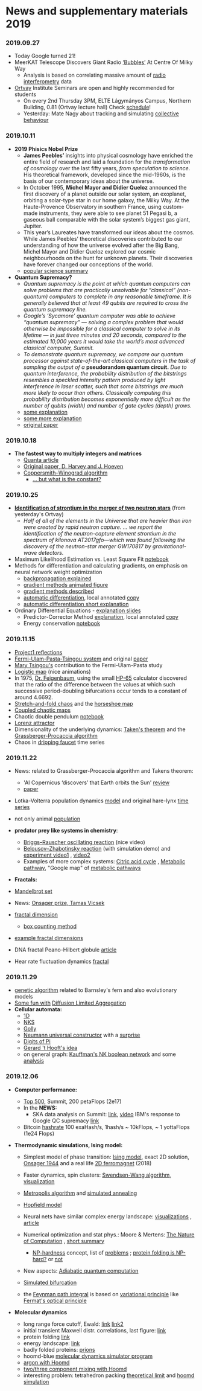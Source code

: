 # News and supplementary materials 2019

### 2019.09.27
- Today Google turned 21! [](https://www.google.com/logos/doodles/2019/googles-21st-birthday-6038069261107200.2-l.png)
- MeerKAT Telescope Discovers Giant Radio [‘Bubbles’](https://www.skatelescope.org/news/meerkat-discovers-giant-radio-bubbles/) At Centre Of Milky Way
  - Analysis is based on correlating massive amount of [radio interferometry](https://en.wikipedia.org/wiki/Radio_astronomy#Radio_interferometry) data 
- [Ortvay](https://physics.elte.hu/ortvaykollokvium) Institute Seminars are open and highly recommended for students
  - On every 2nd Thursday 3PM, ELTE Lágymányos Campus, Northern Building, 0.81 (Ortvay lecture hall) Check [schedule](https://physics.elte.hu/ortvaykollokvium/program)! 
  - Yesterday: Mate Nagy about tracking and simulating [collective behaviour](https://phys.org/news/2010-04-pigeon-backpacks-track-flock-voting.html)
  
### 2019.10.11
- __2019 Phisics Nobel Prize__
  - __James Peebles’__ insights into physical cosmology have enriched the entire field of research and laid a foundation for the _transformation of cosmology_ over the last fifty years, _from speculation to science_. His theoretical framework, developed since the mid-1960s, is the basis of our contemporary ideas about the universe.
  - In October 1995, __Michel Mayor and Didier Queloz__ announced the first discovery of a planet outside our solar system, an exoplanet, orbiting a solar-type star in our home galaxy, the Milky Way. At the Haute-Provence Observatory in southern France, using custom-made instruments, they were able to see planet 51 Pegasi b, a gaseous ball comparable with the solar system’s biggest gas giant, Jupiter.
  - This year’s Laureates have transformed our ideas about the cosmos. While James Peebles’ theoretical discoveries contributed to our understanding of how the universe evolved after the Big Bang, Michel Mayor and Didier Queloz explored our cosmic neighbourhoods on the hunt for unknown planets. Their discoveries have forever changed our conceptions of the world.
  - [popular science summary](https://www.nobelprize.org/uploads/2019/10/popular-physicsprize2019.pdf)
- __Quantum Supremacy?__ 
  - _Quantum supremacy is the point at which quantum computers can solve problems that are practically unsolvable for “classical” (non-quantum) computers to complete in any reasonable timeframe. It is generally believed that at least 49 qubits are required to cross the quantum supremacy line._
  - _Google’s ‘Sycamore’ quantum computer was able to achieve “quantum supremacy” — solving a complex problem that would otherwise be impossible for a classical computer to solve in its lifetime — in just three minutes and 20 seconds, compared to the estimated 10,000 years it would take the world’s most advanced classical computer, Summit._
  - _To demonstrate quantum supremacy, we compare our quantum processor against state-of-the-art classical computers in the task of sampling the output of a_ __pseudorandom quantum circuit.__ _Due to quantum interference, the probability distribution of the bitstrings resembles a speckled intensity pattern produced by light interference in laser scatter, such that some bitstrings are much more likely to occur than others. Classically computing this probability distribution becomes exponentially more difficult as the number of qubits (width) and number of gate cycles (depth) grows._
  - [some explanation](https://www.vice.com/en_us/article/9kedqd/ok-wtf-is-google-quantum-supremacy)
  - [some more explanation](https://www.quantamagazine.org/john-preskill-explains-quantum-supremacy-20191002/)
  - [original paper](https://www.inverse.com/article/59507-full-quantum-supremacy-paper)

### 2019.10.18
- __The fastest way to multiply integers and matrices__
  - [Quanta article](https://www.quantamagazine.org/mathematicians-discover-the-perfect-way-to-multiply-20190411/)
  - [Original paper, D. Harvey and J. Hoeven](https://hal.archives-ouvertes.fr/hal-02070778/document)
  - [Coppersmith–Winograd algorithm](https://en.wikipedia.org/wiki/Coppersmith%E2%80%93Winograd_algorithm)
    - [... but what is the constant?](https://mathoverflow.net/questions/1743/what-is-the-constant-of-the-coppersmith-winograd-matrix-multiplication-algorithm)
    
### 2019.10.25
- __[Identification of strontium in the merger of two neutron stars](https://www.nature.com/articles/s41586-019-1676-3)__ (from yesterday's Ortvay)
  - _Half of all of the elements in the Universe that are heavier than iron were created by rapid neutron capture. ... we report the identification of the neutron-capture element strontium in the spectrum of kilonova AT2017gfo—which was found following the discovery of the neutron-star merger GW170817 by gravitational-wave detectors._
- Maximum Likelihood Estimation vs. Least Square Fit [notebook](https://nbviewer.jupyter.org/github/icsabai/simulationsMsc/blob/master/code/ch08_lineq_fitting/maximum_likelihood.ipynb)
- Methods for differentiation and calculating gradients, on emphasis on neural network weight optimization
  - [backpropagation explained](https://google-developers.appspot.com/machine-learning/crash-course/backprop-scroll/)
  - [gradient methods animated figure](https://medium.com/datathings/neural-networks-and-backpropagation-explained-in-a-simple-way-f540a3611f5e)
  - [gradient methods described](http://ruder.io/optimizing-gradient-descent/)
  - [automatic differentiation](https://arxiv.org/pdf/1502.05767.pdf),  local annotated [copy](https://icsabai.github.io/classes/compsimf17em/Slides2019/automatic_differentiation_1502.05767.pdf)
  - [automatic differentiation short explanation](https://towardsdatascience.com/automatic-differentiation-explained-b4ba8e60c2ad)
- Ordinary Differential Equations - [explanation slides](https://icsabai.github.io/classes/compsimf17em/Slides2019/diffEq.pdf)
  - Predictor-Corrector Method [explanation](http://mathfaculty.fullerton.edu/mathews/n2003/abmmethod/adamsbashforthproof.pdf), local annotated [copy](https://icsabai.github.io/classes/compsimf17em/Slides2019/adamsbashforthproof.pdf)
  - Energy conservation [notebook](https://nbviewer.jupyter.org/github/ASU-CompMethodsPhysics-PHY494/PHY494-resources-2016/blob/master/08_ODEs/08_ODE-integrators-verlet.ipynb)
  
### 2019.11.15
- [Project1 reflections](project1_report2019.pdf)
- [Fermi-Ulam-Pasta-Tsingou system](https://en.wikipedia.org/wiki/Fermi%E2%80%93Pasta%E2%80%93Ulam%E2%80%93Tsingou_problem) and original [paper](https://icsabai.github.io/classes/compsimf17em/Slides2019/FermiCollectedPapers1965.pdf)
- [Mary Tsingou's](https://icsabai.github.io/classes/compsimf17em/Slides2019/FUPT_Mary0801.1590.pdf) contribution to the Fermi-Ulam-Pasta study
- [Logistic map](https://en.wikipedia.org/wiki/Logistic_map) (nice animations)
- In 1975, [Dr. Feigenbaum](https://en.wikipedia.org/wiki/Mitchell_Feigenbaum), using the small [HP-65](https://en.wikipedia.org/wiki/HP-65) calculator discovered that the ratio of the difference between the values at which such successive period-doubling bifurcations occur tends to a constant of around 4.6692. 
- [Stretch-and-fold chaos](https://icsabai.github.io/classes/compsimf17em/Slides2019/strechAndFoldChaos.pdf) and the [horseshoe map](https://en.wikipedia.org/wiki/Horseshoe_map)
- [Coupled chaotic maps](https://en.wikipedia.org/wiki/Coupled_map_lattice)
- Chaotic double pendulum [notebook](https://nbviewer.jupyter.org/github/icsabai/simulationsMsc/blob/master/code/ch09_ode/doublePendulum_2.ipynb)
- [Lorenz attractor](https://en.wikipedia.org/wiki/Lorenz_system) 
- Dimensionality of the underlying dynamics: [Taken's theorem](https://en.wikipedia.org/wiki/Takens%27s_theorem) and the  [Grassberger-Procaccia algorithm ](http://www.scholarpedia.org/article/Grassberger-Procaccia_algorithm) 
- Chaos in [dripping faucet](https://icsabai.github.io/classes/compsimf17em/Slides2019/dripping_faucet_chaos.pdf) time series

### 2019.11.22
- News: related to Grassberger-Procaccia algorithm and Takens theorem: 
  - 'AI Copernicus ‘discovers’ that Earth orbits the Sun' [review](https://www.nature.com/articles/d41586-019-03332-7)
  - [paper](https://arxiv.org/pdf/1807.10300.pdf)
- Lotka-Volterra population dynamics [model](https://en.wikipedia.org/wiki/Lotka%E2%80%93Volterra_equations) and original hare-lynx [time series](https://www.math.uni-bielefeld.de/~sek/biomath/lotka.html)
- not only animal [population](https://academic.oup.com/bioscience/article/67/12/1026/4605229)
- __predator prey like systems in chemistry__: 
  - [Briggs–Rauscher oscillating reaction](https://en.wikipedia.org/wiki/Briggs%E2%80%93Rauscher_reaction) (nice video) 
  - [Belousov–Zhabotinsky reaction](https://en.wikipedia.org/wiki/Belousov%E2%80%93Zhabotinsky_reaction) (with simulation demo) and  [experiment video1](https://youtu.be/o72GGxQqWt8?t=65) , [video2](https://www.youtube.com/watch?v=jRQAndvF4sM)
  - Examples of more complex systems: [Citric acid cycle](https://en.wikipedia.org/wiki/Citric_acid_cycle) , [Metabolic pathway](https://en.wikipedia.org/wiki/Metabolic_pathway), "Google map" of [metabolic pathways](http://biochemical-pathways.com/#/map/1)
  
- __Fractals:__
- [Mandelbrot set](https://en.wikipedia.org/wiki/Mandelbrot_set)
- News: [Onsager prize, Tamas Vicsek](https://physics.elte.hu/content/vicsek-tamas-lars-onsager-dijas.t.9536)
- [fractal dimension](https://en.wikipedia.org/wiki/Fractal_dimension)
  - [box counting method](https://en.wikipedia.org/wiki/Box_counting)
- [example fractal dimensions](https://en.wikipedia.org/wiki/List_of_fractals_by_Hausdorff_dimension)
- DNA fractal Peano-Hilbert globule [article](https://www.cell.com/fulltext/S0092-8674(14)01497-4) 
- Hear rate fluctuation dynamics [fractal](https://www.pnas.org/content/99/suppl_1/2466.full)

### 2019.11.29
- [genetic algorithm](https://en.wikipedia.org/wiki/Genetic_algorithm) related to Barnsley's fern and also evolutionary models
- [Some fun with](https://medium.com/@jason.webb/simulating-dla-in-js-f1914eb04b1d)  [Diffusion Limited Aggregation](https://en.wikipedia.org/wiki/Diffusion-limited_aggregation)
- __Cellular automata:__
  - [1D](http://mathworld.wolfram.com/ElementaryCellularAutomaton.html)
  - [NKS](https://www.wolframscience.com/nks/)
  - [Golly](http://golly.sourceforge.net/)
  - [Neumann universal constructor](https://en.wikipedia.org/wiki/Von_Neumann_universal_constructor) with a [surprise](http://www.sq3.org.uk/wiki.pl?Von_Neumann%27s_Self-Reproducing_Universal_Constructor)
  - [Digits of Pi](https://www.conwaylife.com/wiki/Pi_calculator)
  - [Gerard 't Hooft's idea](https://arxiv.org/abs/1405.1548)
  - on general graph: [Kauffman's NK boolean network](https://en.wikipedia.org/wiki/Boolean_network) and some [analysis](https://arxiv.org/pdf/0706.3351.pdf)
  
### 2019.12.06
- __Computer performance:__
  - [Top 500](https://www.top500.org/list/2019/11/), Summit, 200 petaFlops (2e17)
  - In the __NEWS:__ 
    - SKA data analysis on Summit: [link](https://astronomynow.com/2019/10/23/supercomputer-up-to-challenge-of-square-kilometre-array/), [video](https://astronomycommunity.nature.com/users/334199-tao-an/videos/56858-ska-summit-workflow)
    IBM's response to Google QC supremacy [link](https://www.ibm.com/blogs/research/2019/10/on-quantum-supremacy/)
  - Bitcoin [hashrate](https://bitinfocharts.com/comparison/bitcoin-hashrate.html) 100 exaHash/s, 1hash/s ~ 10kFlops, ~ 1 yottaFlops (1e24 Flops)
  
- __Thermodynamic simulations, Ising model:__
  - Simplest model of phase transition: [Ising model](https://en.wikipedia.org/wiki/Ising_model), exact 2D solution, [Onsager 1944](https://journals.aps.org/pr/pdf/10.1103/PhysRev.65.117) and a real life [2D ferromagnet](https://www.nature.com/articles/s41586-018-0626-9) (2018)
  - Faster dynamics, spin clusters: [Swendsen-Wang algorithm](https://en.wikipedia.org/wiki/Swendsen%E2%80%93Wang_algorithm), [visualization](https://media.springernature.com/lw785/springer-static/image/prt%3A978-0-387-31439-6%2F17/MediaObjects/978-0-387-31439-6_17_Part_Fig1-721_HTML.gif)
  - [Metropolis algorithm](https://en.wikipedia.org/wiki/Metropolis%E2%80%93Hastings_algorithm) and [simulated annealing](https://en.wikipedia.org/wiki/Simulated_annealing)
  - [Hopfield model](https://en.wikipedia.org/wiki/Hopfield_network)
  - Neural nets have similar complex energy landscape: [visualizations](https://losslandscape.com/) , [article](https://arxiv.org/pdf/1712.09913.pdf)
  - Numerical optimization and stat phys.: Moore & Mertens: [The Nature of Computation](http://nature-of-computation.org/) , [short summary](https://pdfs.semanticscholar.org/6536/06a6ffd5357c24bacd52bd9083e8a61a3bf7.pdf)
    - [NP-hardness](https://en.wikipedia.org/wiki/P_versus_NP_problem) concept, list of [problems](https://en.wikipedia.org/wiki/List_of_NP-complete_problems) ; [protein folding is NP-hard?](https://www.liebertpub.com/doi/abs/10.1089/cmb.1998.5.27)   or [not](https://en.wikipedia.org/wiki/Folding_funnel)
  - New aspects: [Adiabatic quantum computation](https://en.wikipedia.org/wiki/Adiabatic_quantum_computation)
  - [Simulated bifurcation](https://advances.sciencemag.org/content/5/4/eaav2372)
  
  - the [Feynman path integral](https://en.wikipedia.org/wiki/Path_integral_formulation) is based on [variational principle](https://en.wikipedia.org/wiki/Variational_principle) like [Fermat's optical principle](https://en.wikipedia.org/wiki/Fermat%27s_principle)
  
- __Molecular dynamics__
  - long range force cutoff, Ewald: [link](https://en.wikibooks.org/wiki/Molecular_Simulation/Treatment_of_Long_Range_Forces)  [link2](https://upload.wikimedia.org/wikipedia/commons/6/61/Lj-cutoff-scheme.svg)
  - initial transient Maxwell distr. correlations, last figure: [link](http://www.acsu.buffalo.edu/~phygons/cp2/topic1/topic1-lec4.pdf)
  - protein folding [link](https://en.wikipedia.org/wiki/Protein_folding)
  - energy landscape: [link](https://www.researchgate.net/figure/Energy-landscape-of-protein-folding-and-misfolding-From-the-unfolded-state-toward-the_fig1_261256814)
  - badly folded proteins: [prions](http://www.scq.ubc.ca/prions-infectious-proteins-repsonsible-for-mad-cow-disease/)
  - hoomd-blue [molecular dynamics simulator program](http://glotzerlab.engin.umich.edu/hoomd-blue/)
  - [argon with Hoomd](https://icsabai.github.io/classes/compsimf17em/Slides2019/Ribli_cooling.html) 
  - [two/three component mixing with Hoomd](https://icsabai.github.io/classes/compsimf17em/Slides2019//hoomd_BagolyAttila.pdf)
  - interesting problem: tetrahedron packing [theoretical limit](https://en.wikipedia.org/wiki/Tetrahedron_packing#cite_note-3) and [hoomd simulation](http://on-demand.gputechconf.com/gtc/2014/presentations/S4166-scalable-hard-particle-monte-carlo-sims-hoomd-blue.pdf)

  
